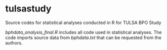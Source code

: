 # tulsastudy
Source codes for statistical analyses conducted in R for TULSA BPO Study

*bphdata_analysis_final.R* includes all code used in statistical analyses. The code imports source data from *bphdata.txt* that can be requested from the authors.
